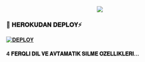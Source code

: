 <h1 align="center">
  <a href="https://git.io/typing-svg">
    <img src="https://readme-typing-svg.herokuapp.com/?lines=𝐒𝐀𝐋𝐀𝐌,+𝐗𝐎𝐒 𝐆𝐄𝐋𝐌𝐈𝐒𝐄𝐍!+🤍;𝐌𝐄𝐍𝐈𝐌+𝐀𝐃𝐈𝐌+𝐑𝐎𝐖𝐋𝐘𝐍 𝐌𝐔𝐒𝐈𝐂 𝐄𝐇𝐄....;𝐓𝐀𝐍𝐈𝐒 𝐎𝐋𝐌𝐀𝐆𝐈𝐌𝐈𝐙𝐀 𝐒𝐀𝐃𝐀𝐌+𝐁𝐈𝐑 𝐃𝐀𝐇𝐀+𝐗𝐎𝐒 𝐆𝐄𝐋𝐃𝐈𝐍!&center=true&size=96">
  </a>
</h1>

</p>

###  📡 𝐇𝐄𝐑𝐎𝐊𝐔𝐃𝐀𝐍 𝐃𝐄𝐏𝐋𝐎𝐘⚡ 
[![𝐃𝐄𝐏𝐋𝐎𝐘](https://www.herokucdn.com/deploy/button.svg)](https://heroku.com/deploy?template=https://github.com/RowLyn/RowlynMusicEhe)
 
#### 4 𝐅𝐄𝐑𝐐𝐋𝐈  𝐃𝐈𝐋 𝐕𝐄 𝐀𝐕𝐓𝐀𝐌𝐀𝐓𝐈𝐊 𝐒𝐈𝐋𝐌𝐄 𝐎𝐙𝐄𝐋𝐋𝐈𝐊𝐋𝐄𝐑𝐈... 
